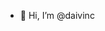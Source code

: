 - 👋 Hi, I’m @daivinc

<!---
daivinc/daivinc is a ✨ special ✨ repository because its `README.md` (this file) appears on your GitHub profile.
You can click the Preview link to take a look at your changes.
--->
